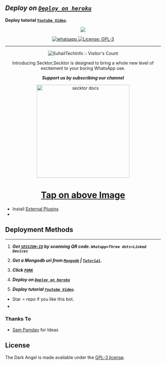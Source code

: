   ## ***Deploy on [`Deploy on heroku`]( https://dashboard.heroku.com/new?template=https://github.com/SuhailTechInfo/Secktor-MD)***
 **Deploy tutorial [`Youtube Video`](https://www.YouTube.com/c/SuhailTechInfo).**
  

 
 <p align="center">
<a href="https://youtube.com/c/SuhailTechInfo"><img align="center" src="https://github-cardname.caliph.my.id/api?name=Secktor-MD&description=Hello,%20I%20am%20Secktor%20MD, A%20Multi-device%20Whatsapp%20Bot Created By Suhail,%20You%20Can%20Deploy%20Me%20And%20%20enjoy%20Cool Futures&image=https://i.imgur.com/XAJae8F.jpeg&backgroundColor=%23ecf0f1&instagram=@SuhailTechInfo&github=SuhailTechInfo&pattern=ticTacToe&colorPattern=%23eaeaea&site=youtube.com/SuhailTechInfo"/></a>
</p>
  
  
   
<p align="center">

  <a aria-label="Join our chats" href="https://chat.whatsapp.com/F0HqDfJTvz66zzApYHrHHo" target="_blank">
    <img alt="whatsapp" src="https://img.shields.io/badge/Join Group-25D366?style=for-the-badge&logo=whatsapp&logoColor=white" />
  </a>
 
  <a aria-label="Secktor is free to use" href="https://github.com/SuhailTechInfo/Secktor-bot/blob/main/LICENCE" target="_blank">
    <img alt="License: GPL-3" src="https://badges.frapsoft.com/os/gpl/gpl.png?v=103)](https://opensource.org/licenses/GPL-3.0/" target="_blank" />
  </a>
</p>


---

<p align="center"><img src="https://profile-counter.glitch.me/{SuhailTechInfo}/count.svg" alt="SuhailTechInfo :: Visitor's Count" /></p>

  <p align="center"> Introducing Secktor,Secktor is designed to bring a whole new level of excitement to your boring WhatsApp use. </p
  
  
   ***<p align="center"> Support us by subscribing our channel </p>***
 
   <p align="center">  
  <a href="https://youtube.com/c/SuhailTechInfo">
    <img alt="secktor docs" height="300" src="https://t3.ftcdn.net/jpg/03/00/38/90/360_F_300389025_b5hgHpjDprTySl8loTqJRMipySb1rO0I.jpg">
    <h1 align="center">Tap on above Image</h1>
  </a>
</p>
 
 
- Install [External Plugins](https://github.com/SuhailTechInfo/Secktor-Plugins)
-
## Deployment Methods
---
1. ***Get [`SESSION-ID`](https://secktoruserbot.onrender.com/) by scanning QR code. `Whatapp>Three dots>Linked Devices`***
 
2.  ***Get a Mongodb uri from [`Mongodb`](https://github.com/SamPandey001/Secktor-Md/wiki/Mongodb-URI) | [`Tutorial`](https://youtu.be/6rnftFl0fAI).***
  
3.  ***Click [`FORK`](https://github.com/SamPandey001/Secktor-MD/fork)***
 
4.  ***Deploy on [`Deploy on heroku`]( https://dashboard.heroku.com/new?template=https://github.com/SuhailTechInfo/Secktor-bot)***
 
5.  ***Deploy tutorial [`Youtube Video`](https://youtu.be/6rnftFl0fAI).***

- Star ⭐ repo if you like this bot.
- 
### Thanks To

- [Sam Pamday](https://github.com/Sampanda001) for Ideas

## License

The Dark Angel is made available under the [GPL-3 license](https://github.com/SuhailTechInfo/Secktor-Md/blob/main/LICENCE). 
